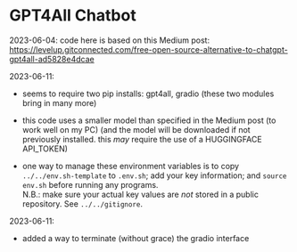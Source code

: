 # GPT4All Chatbot

2023-06-04: code here is based on this Medium post:
<https://levelup.gitconnected.com/free-open-source-alternative-to-chatgpt-gpt4all-ad5828e4dcae>


2023-06-11:  
- seems to require two pip installs: gpt4all, gradio (these two modules bring in many more)

- this code uses a smaller model than specified in the Medium post (to work well on my PC)
  (and the model will be downloaded if not previously installed.
     this *may* require the use of a HUGGINGFACE API_TOKEN)  
	 
- one way to manage these environment variables is to copy
  `../../env.sh-template` to `.env.sh`; add your key information; and
  `source env.sh` before running any programs.  
  N.B.: make sure your actual key values are *not* stored in a public
  repository.  See `../../gitignore`.  
  
2023-06-11:  
- added a way to terminate (without grace) the gradio interface

